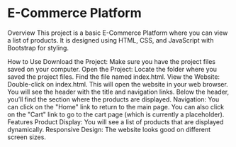 # E-Commerce Platform

Overview
    This project is a basic E-Commerce Platform where you can view a list of products. It is designed using HTML, CSS, and JavaScript with Bootstrap for styling.

How to Use
Download the Project:
    Make sure you have the project files saved on your computer.
Open the Project:
    Locate the folder where you saved the project files.
    Find the file named index.html.
View the Website:
    Double-click on index.html. This will open the website in your web browser.
    You will see the header with the title and navigation links.
    Below the header, you’ll find the section where the products are displayed.
Navigation:
    You can click on the "Home" link to return to the main page.
    You can also click on the "Cart" link to go to the cart page (which is currently a placeholder).
Features
    Product Display: You will see a list of products that are displayed dynamically.
    Responsive Design: The website looks good on different screen sizes.
